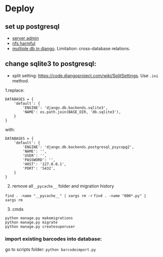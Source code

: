 # Deploy #

## set up postgresql

* [server admin](https://www.postgresql.org/docs/10/static/admin.html)
* [nfs harmful](https://www.time-travellers.org/shane/papers/NFS_considered_harmful.html)
* [multiple db in django](https://docs.djangoproject.com/en/2.0/topics/db/multi-db/). Limitation: cross-database relations. 

## change sqlite3 to postgresql:

* split setting: https://code.djangoproject.com/wiki/SplitSettings. Use `.ini` method. 

1.replace:

``` shell
DATABASES = {
    'default': {
        'ENGINE': 'django.db.backends.sqlite3',
        'NAME': os.path.join(BASE_DIR, 'db.sqlite3'),
    }
}

```

with:

``` shell
DATABASES = {
    'default': {
        'ENGINE': 'django.db.backends.postgresql_psycopg2',
        'NAME': '',
        'USER': '',
        'PASSWORD': '',
        'HOST': '127.0.0.1',
        'PORT': '5432',
    }
}

```

2. remove all`__pycache__` folder and migration history

`find . -name "__pycache__" | xargs rm -r`
`find . -name "000*.py" | xargs rm`

3. cmds 

``` shell
python manage.py makemigrations
python manage.py migrate
python manage.py createsuperuser
```

### import existing barcodes into database:

go to scripts folder:
`python barcodeimport.py`

